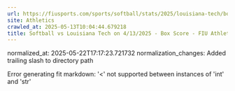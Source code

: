 ```yaml
---
url: https://fiusports.com/sports/softball/stats/2025/louisiana-tech/boxscore/12822/
site: Athletics
crawled_at: 2025-05-13T10:04:44.679218
title: Softball vs Louisiana Tech on 4/13/2025 - Box Score - FIU Athletics
---
```

normalized_at: 2025-05-22T17:17:23.721732
normalization_changes: Added trailing slash to directory path

Error generating fit markdown: '<' not supported between instances of 'int' and 'str'
